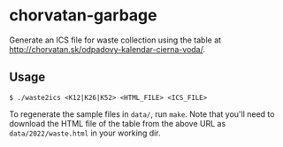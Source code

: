 # chorvatan-garbage
Generate an ICS file for waste collection using the table at
http://chorvatan.sk/odpadovy-kalendar-cierna-voda/.

## Usage
`$ ./waste2ics <K12|K26|K52> <HTML_FILE> <ICS_FILE>`

To regenerate the sample files in `data/`, run `make`.  Note that you'll need
to download the HTML file of the table from the above URL as
`data/2022/waste.html` in your working dir.
